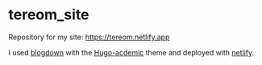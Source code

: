 # tereom_site
Repository for my site: https://tereom.netlify.app

I used [blogdown](https://blogdown-demo.rbind.io/book/) with the 
[Hugo-acdemic](https://themes.gohugo.io/academic/) theme and deployed with [netlify](https://www.netlify.com).
